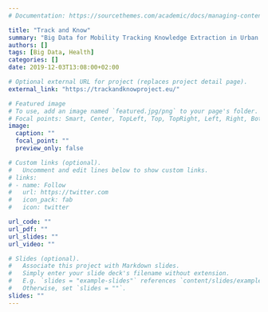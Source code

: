 ```yaml
---
# Documentation: https://sourcethemes.com/academic/docs/managing-content/

title: "Track and Know"
summary: "Big Data for Mobility Tracking Knowledge Extraction in Urban Areas"
authors: []
tags: [Big Data, Health]
categories: []
date: 2019-12-03T13:08:00+02:00

# Optional external URL for project (replaces project detail page).
external_link: "https://trackandknowproject.eu/"

# Featured image
# To use, add an image named `featured.jpg/png` to your page's folder.
# Focal points: Smart, Center, TopLeft, Top, TopRight, Left, Right, BottomLeft, Bottom, BottomRight.
image:
  caption: ""
  focal_point: ""
  preview_only: false

# Custom links (optional).
#   Uncomment and edit lines below to show custom links.
# links:
# - name: Follow
#   url: https://twitter.com
#   icon_pack: fab
#   icon: twitter

url_code: ""
url_pdf: ""
url_slides: ""
url_video: ""

# Slides (optional).
#   Associate this project with Markdown slides.
#   Simply enter your slide deck's filename without extension.
#   E.g. `slides = "example-slides"` references `content/slides/example-slides.md`.
#   Otherwise, set `slides = ""`.
slides: ""
---
```

